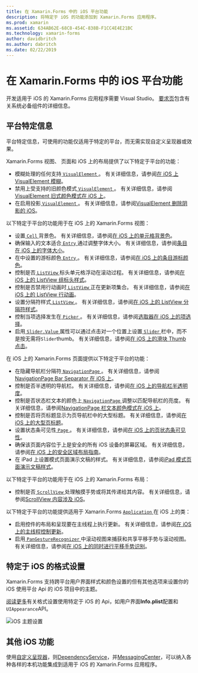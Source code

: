 ```yaml
---
title: 在 Xamarin.Forms 中的 iOS 平台功能
description: 将特定于 iOS 的功能添加到 Xamarin.Forms 应用程序。
ms.prod: xamarin
ms.assetid: 634AB62E-68C8-454C-838B-F1CC4E4E21BC
ms.technology: xamarin-forms
author: davidbritch
ms.author: dabritch
ms.date: 02/22/2019
---
```


# <a name="ios-platform-features-in-xamarinforms"></a>在 Xamarin.Forms 中的 iOS 平台功能

开发适用于 iOS 的 Xamarin.Forms 应用程序需要 Visual Studio。 [要求页](~/get-started/requirements.md)包含有关系统必备组件的详细信息。

## <a name="platform-specifics"></a>平台特定信息

平台特定信息，可使用的功能仅适用于特定的平台，而无需实现自定义呈现器或效果。

Xamarin.Forms 视图、 页面和 iOS 上的布局提供了以下特定于平台的功能：

- 模糊处理的任何支持[ `VisualElement` ](xref:Xamarin.Forms.VisualElement)。 有关详细信息，请参阅[在 iOS 上 VisualElement 模糊](visualelement-blur.md)。
- 禁用上受支持的旧颜色模式[ `VisualElement` ](xref:Xamarin.Forms.VisualElement)。 有关详细信息，请参阅[VisualElement 旧式颜色模式在 iOS 上](legacy-color-mode.md)。
- 在启用投影[ `VisualElement` ](xref:Xamarin.Forms.VisualElement)。 有关详细信息，请参阅[VisualElement 删除阴影的 iOS](visualelement-drop-shadow.md)。

以下特定于平台的功能用于在 iOS 上的 Xamarin.Forms 视图：

- 设置[ `Cell` ](xref:Xamarin.Forms.Cell)背景色。 有关详细信息，请参阅[在 iOS 上的单元格背景色](cell-background-color.md)。
- 确保输入的文本适合[ `Entry` ](xref:Xamarin.Forms.Entry)通过调整字体大小。 有关详细信息，请参阅[条目在 iOS 上的字体大小](entry-font-size.md)。
- 在中设置的游标颜色[ `Entry` ](xref:Xamarin.Forms.Entry)。 有关详细信息，请参阅[在 iOS 上的条目游标颜色](entry-cursor-color.md)。
- 控制是否[ `ListView` ](xref:Xamarin.Forms.ListView)标头单元格浮动在滚动过程。 有关详细信息，请参阅[在 iOS 上的 ListView 组标头样式](listview-group-header-style.md)。
- 控制是否禁用行动画时[ `ListView` ](xref:Xamarin.Forms.ListView)正在更新项集合。 有关详细信息，请参阅[在 iOS 上的 ListView 行动画](listview-row-animations.md)。
- 设置分隔符样式[ `ListView` ](xref:Xamarin.Forms.ListView)。 有关详细信息，请参阅[在 iOS 上的 ListView 分隔符样式](listview-separator-style.md)。
- 控制当项选择发生在[ `Picker` ](xref:Xamarin.Forms.Picker)。 有关详细信息，请参阅[选取器在 iOS 上的项选择](picker-selection.md)。
- 启用[ `Slider.Value` ](xref:Xamarin.Forms.Slider.Value)属性可以通过点击对一个位置上设置[ `Slider` ](xref:Xamarin.Forms.Slider)栏中，而不是按无需将`Slider`thumb。 有关详细信息，请参阅[在 iOS 上的滑块 Thumb 点击](slider-thumb.md)。

在 iOS 上的 Xamarin.Forms 页面提供以下特定于平台的功能：

- 在隐藏导航栏分隔符[ `NavigationPage` ](xref:Xamarin.Forms.NavigationPage)。 有关详细信息，请参阅[NavigationPage Bar Separator 在 iOS 上](navigation-bar-separator.md)。
- 控制是否半透明的导航栏。 有关详细信息，请参阅[在 iOS 上的导航栏半透明度](navigation-bar-translucent.md)。
- 控制是否状态栏文本的颜色上[ `NavigationPage` ](xref:Xamarin.Forms.NavigationPage)调整以匹配导航栏的亮度。 有关详细信息，请参阅[NavigationPage 栏文本颜色模式在 iOS 上](status-bar-text-color.md)。
- 控制是否将页标题显示为页导航栏中的大型标题。 有关详细信息，请参阅[在 iOS 上的大型页标题](page-large-title.md)。
- 设置状态条可见性[ `Page` ](xref:Xamarin.Forms.Page)。 有关详细信息，请参阅[在 iOS 上的页状态条可见性](page-status-bar-visibility.md)。
- 确保该页面内容位于上是安全的所有 iOS 设备的屏幕区域。 有关详细信息，请参阅[在 iOS 上的安全区域布局指南](page-safe-area-layout.md)。
- 在 iPad 上设置模式页面演示文稿的样式。 有关详细信息，请参阅[iPad 模式页面演示文稿样式](ipad-page-presentation-style.md)。

以下特定于平台的功能用于在 iOS 上的 Xamarin.Forms 布局：

- 控制是否[ `ScrollView` ](xref:Xamarin.Forms.ScrollView)处理触摸手势或将其传递给其内容。 有关详细信息，请参阅[ScrollView 内容涉及 iOS](scrollview-content-touches.md)。

以下特定于平台的功能提供适用于 Xamarin.Forms [ `Application` ](xref:Xamarin.Forms.Application)在 iOS 上的类：

- 启用控件的布局和呈现要在主线程上执行更新。 有关详细信息，请参阅[在 iOS 上的主线程控制更新](main-thread-updates-ui.md)。
- 启用[ `PanGestureRecognizer` ](xref:Xamarin.Forms.PanGestureRecognizer)中滚动视图来捕获和共享平移手势与滚动视图。 有关详细信息，请参阅[在 iOS 上的同时进行平移手势识别](application-pan-gesture.md)。

## <a name="ios-specific-formatting"></a>特定于 iOS 的格式设置

Xamarin.Forms 支持跨平台用户界面样式和颜色设置的但有其他选项来设置你的 iOS 使用平台 Api 的 iOS 项目中的主题。

[阅读更多](formatting.md)有关格式设置使用特定于 iOS 的 Api，如用户界面**Info.plist**配置和`UIAppearance`API。

![](images/status-white-sml.png "iOS 主题设置")

## <a name="other-ios-features"></a>其他 iOS 功能

使用[自定义呈现器](~/xamarin-forms/app-fundamentals/custom-renderer/index.md)，则[DependencyService](~/xamarin-forms/app-fundamentals/dependency-service/index.md)，并[MessagingCenter](~/xamarin-forms/app-fundamentals/messaging-center.md)，可以纳入各种各样的本机功能集成到适用于 iOS 的 Xamarin.Forms 应用程序。
